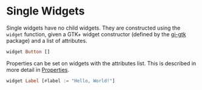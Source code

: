 # Single Widgets

Single widgets have no child widgets. They are constructed using the
`widget` function, given a GTK+ widget constructor (defined by the
[gi-gtk](https://hackage.haskell.org/package/gi-gtk) package) and a
list of attributes.

```haskell
widget Button []
```

Properties can be set on widgets with the attributes list. This is
described in more detail in [Properties](../properties.md).

``` haskell
widget Label [#label := "Hello, World!"]
```

[gi-gtk]: https://hackage.haskell.org/package/gi-gtk
